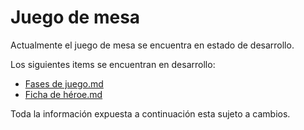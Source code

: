 # Juego de mesa

Actualmente el juego de mesa se encuentra en estado de desarrollo.

Los siguientes items se encuentran en desarrollo:

* [Fases  de juego.md](https://github.com/smenaaliaga/juego-de-mesa/blob/master/Fases%20de%20juego.md)
* [Ficha de héroe.md](https://github.com/smenaaliaga/juego-de-mesa/blob/master/Ficha%20de%20heroe.md)

Toda la información expuesta a continuación esta sujeto a cambios.
